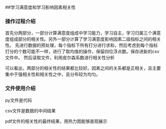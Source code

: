 ##学习满意度和学习影响因素相关性
### 操作过程介绍
首先分两部分，一部分计算满意度组成中学习能力，学习自主，学习归属三个满意度组成部分的相关性。另外一部分计算了学习满意度影响因素二级指标之间的相关性。
先进行数据的预处理，每个指标下所有打分进行求和，然后考虑到每个指标打分的个数可能不一样，进行了取均值的操作，保留四位浮点数。保存进新的csv文件中。
然后读取文件，利用皮尔森系数进行相关性分析

可以看出，两部分的相关性的结果都比较好。因素之间的关系都是正相关，且主要集中于强相关性和相关性之中，且分布较为均匀。
### 文件使用介绍
py文件是代码

csv文件是数据的中间结果

pdf文件的相关性的最终结果，用热力图能够直观展示